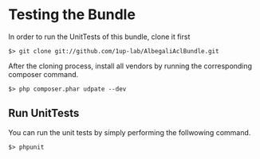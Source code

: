 Testing the Bundle
==================

In order to run the UnitTests of this bundle, clone it first

    $> git clone git://github.com/1up-lab/AlbegaliAclBundle.git

After the cloning process, install all vendors by running the corresponding composer command.

    $> php composer.phar udpate --dev

## Run UnitTests
You can run the unit tests by simply performing the follwowing command.

    $> phpunit
